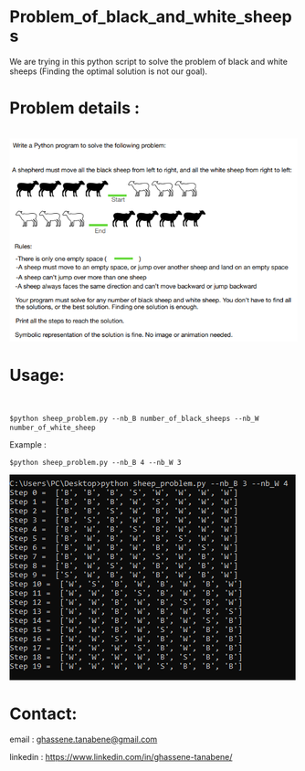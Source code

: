 # Problem_of_black_and_white_sheeps
We are trying in this python script to solve the problem of black and white sheeps (Finding the optimal solution is not our goal).

<h1>Problem details :</h1>
<br>

<img src="problem details.png">

<h1>Usage:</h1>
<br>

```shell
$python sheep_problem.py --nb_B number_of_black_sheeps --nb_W number_of_white_sheep
```

Example : 


```shell
$python sheep_problem.py --nb_B 4 --nb_W 3
```
<img src="example.png">


<h1>Contact:</h1>

email : ghassene.tanabene@gmail.com

linkedin : https://www.linkedin.com/in/ghassene-tanabene/
